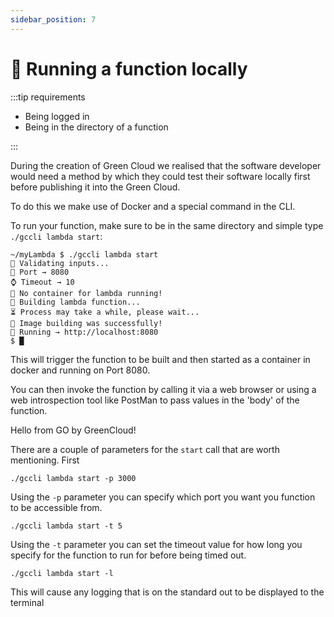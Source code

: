 ```yaml
---
sidebar_position: 7
---
```


# 🏃 Running a function locally

:::tip requirements

-   Being logged in
-   Being in the directory of a function

:::

During the creation of Green Cloud we realised that the software developer would need a method by which they could test their software locally first before publishing it into the Green Cloud.

To do this we make use of Docker and a special command in the CLI.

To run your function, make sure to be in the same directory and simple type `./gccli lambda start`:

<cliWindow>

```text {1}
~/myLambda $ ./gccli lambda start
👷 Validating inputs...
🧭 Port → 8080
⌚ Timeout → 10
📍 No container for lambda running!
🚀 Building lambda function...
⏳️ Process may take a while, please wait...
🧩 Image building was successfully!
🔗 Running → http://localhost:8080
$ █
```

</cliWindow>

This will trigger the function to be built and then started as a container in docker and running on Port 8080.

You can then invoke the function by calling it via a web browser or using a web introspection tool like PostMan to pass values in the 'body' of the function.

<browserWindow minHeight={150} url="http://localhost:8080">

Hello from GO by GreenCloud!

</browserWindow>

There are a couple of parameters for the `start` call that are worth mentioning. First

```console
./gccli lambda start -p 3000
```

Using the `-p` parameter you can specify which port you want you function to be accessible from.

```console
./gccli lambda start -t 5
```

Using the `-t` parameter you can set the timeout value for how long you specify for the function to run for before being timed out.

```console
./gccli lambda start -l
```

This will cause any logging that is on the standard out to be displayed to the terminal
